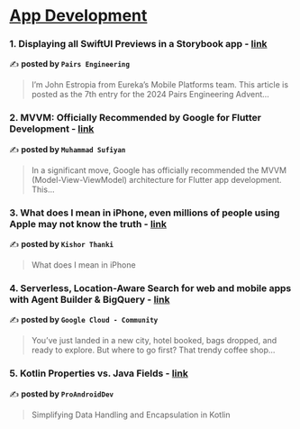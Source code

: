 
<h1><a href=https://medium.com/tag/mobile-app-development/recommended target="_blank" rel="noopener noreferrer">App Development</a></h1>
<h3>1. Displaying all SwiftUI Previews in a Storybook app - <a href="https://medium.com/eureka-engineering/displaying-all-swiftui-previews-in-a-storybook-app-1dd8e925d777" target="_blank" rel="noopener noreferrer">link</a></h3>

✍️ **posted by `Pairs Engineering`**

<blockquote>I’m John Estropia from Eureka’s Mobile Platforms team. This article is posted as the 7th entry for the 2024 Pairs Engineering Advent…</blockquote>

<h3>2. MVVM: Officially Recommended by Google for Flutter Development - <a href="https://medium.com/@ksufi7350/mvvm-officially-recommended-by-google-for-flutter-development-ba17f899d320" target="_blank" rel="noopener noreferrer">link</a></h3>

✍️ **posted by `Muhammad Sufiyan`**

<blockquote>In a significant move, Google has officially recommended the MVVM (Model-View-ViewModel) architecture for Flutter app development. This…</blockquote>

<h3>3. What does I mean in iPhone, even millions of people using Apple may not know the truth - <a href="https://medium.com/@kishorthanki87/what-does-i-mean-in-iphone-even-millions-of-people-using-apple-may-not-know-the-truth-ea5c810c866f" target="_blank" rel="noopener noreferrer">link</a></h3>

✍️ **posted by `Kishor Thanki`**

<blockquote>What does I mean in iPhone</blockquote>

<h3>4. Serverless, Location-Aware Search for web and mobile apps with Agent Builder & BigQuery - <a href="https://medium.com/google-cloud/serverless-location-aware-search-for-web-and-mobile-apps-with-agent-builder-bigquery-89f2fef1ab20" target="_blank" rel="noopener noreferrer">link</a></h3>

✍️ **posted by `Google Cloud - Community`**

<blockquote>You’ve just landed in a new city, hotel booked, bags dropped, and ready to explore. But where to go first? That trendy coffee shop…</blockquote>

<h3>5. Kotlin Properties vs. Java Fields - <a href="https://medium.com/proandroiddev/kotlin-properties-vs-java-fields-e5c426fa87de" target="_blank" rel="noopener noreferrer">link</a></h3>

✍️ **posted by `ProAndroidDev`**

<blockquote>Simplifying Data Handling and Encapsulation in Kotlin</blockquote>

